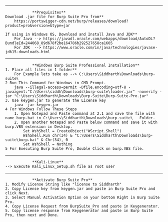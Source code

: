 --------------------------------------------------------------------------------------------
				**Prequisites**
	Download .jar file for Burp Suite Pro from**
		https://portswigger-cdn.net/burp/releases/download?product=pro&version=&type=jar
		
	If using in Windows OS, Download and Install Java and JDK**
		For Java --> https://javadl.oracle.com/webapps/download/AutoDL?BundleId=244068_89d678f2be164786b292527658ca1605
		For JDK  --> https://www.oracle.com/in/java/technologies/javase-jdk15-downloads.html


--------------------------------------------------------------------------------------------
				**Windows Burp Suite Professional Installation**
	1. Place all files in 1 folder**
		For Example lets take as --> C:\Users\Siddharth\Downloads\burp-suite\
	2 Run This Command for Windows in CMD Prompt.
		java --illegal-access=permit -Dfile.encoding=utf-8 -javaagent:"C:\Users\siddh\Downloads\burp-suite\loader.jar" -noverify -jar "C:\Users\Siddharth\Downloads\Burp-Suite\Burp-Suite-Pro.jar"
	3. Use keygen.jar to generate the License key
		java -jar keygen.jar
	4 For Windows Follow These Steps
		1. Open Notepad and Paste command at 2.1 and save the file with name burp.bat in C:\Users\Siddharth\Downloads\burp-suite\   Folder.
		2. Open another Notepad and Paste below command and save it with burp.VBS extension in Desktop.
			Set WshShell = CreateObject("WScript.Shell")
			WshShell.Run chr(34) & "C:\Users\Siddharth\Downloads\burp-suite\burp.bat" & Chr(34), 0
			Set WshShell = Nothing
	5 For Executing Burp Suite Pro, Double Click on burp.VBS file.		


--------------------------------------------------------------------------------------------
				**Kali-Linux** 
	--> Execute Kali_Linux_Setup.sh file as root user


--------------------------------------------------------------------------------------------
				**Activate Burp Suite Pro** 
	1. Modify License String like "license to Siddharth"
	2. Copy License key from keygen.jar and paste in Burp Suite Pro and click Next.
	3. Select Manual Activation Option on your bottom Right in Burp Suite Pro.
	4. Copy License Request from BurpSuite_Pro and paste in Keygenerator.
	5. Copy license response from Keygenerator and paste in Burp Suite Pro, then next and Done.
